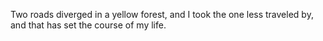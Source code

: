 Two roads diverged in a yellow forest, and I took the one less traveled by, and that has set the course of my life.
